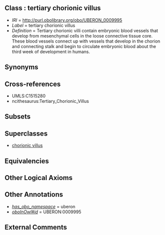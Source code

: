 
## Class : tertiary chorionic villus

 * *IRI* = http://purl.obolibrary.org/obo/UBERON_0009995
 * *Label* = tertiary chorionic villus
 * *Definition* = Tertiary chorionic villi contain embryonic blood vessels that develop from mesenchymal cells in the loose connective tissue core.  These blood vessels connect up with vessels that develop in the chorion and connecting stalk and begin to circulate embryonic blood about the third week of development in humans.

## Synonyms


## Cross-references

 * UMLS:C1515280
 * ncithesaurus:Tertiary_Chorionic_Villus

## Subsets


## Superclasses

 * [chorionic villus](../../UBERON/06/UBERON_0007106.md)

## Equivalencies


## Other Logical Axioms


## Other Annotations

 * *[has_obo_namespace](../../ce/oboInOwl#hasOBONamespace.md)* = uberon
 * *[oboInOwl#id](../../id/oboInOwl#id.md)* = UBERON:0009995

## External Comments

